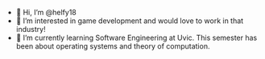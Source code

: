 - 👋 Hi, I’m @helfy18
- 👀 I’m interested in game development and would love to work in that industry!
- 🌱 I’m currently learning Software Engineering at Uvic. This semester has been about operating systems and theory of computation.

<!---
helfy18/helfy18 is a ✨ special ✨ repository because its `README.md` (this file) appears on your GitHub profile.
You can click the Preview link to take a look at your changes.
--->
